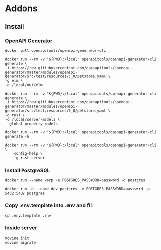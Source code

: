 # Addons

## Install

### OpenAPI Generator
    docker pull openapitools/openapi-generator-cli

    docker run --rm -v "${PWD}:/local" openapitools/openapi-generator-cli generate \
    -i https://raw.githubusercontent.com/openapitools/openapi-generator/master/modules/openapi-generator/src/test/resources/3_0/petstore.yaml \
    -g elm \
    -o /local/out/elm

    docker run --rm -v "${PWD}:/local" openapitools/openapi-generator-cli generate \
    -i https://raw.githubusercontent.com/openapitools/openapi-generator/master/modules/openapi-generator/src/test/resources/3_0/petstore.yaml \
    -g rust \
    -o /local/server-models \
    --global-property models

    docker run --rm -v "${PWD}:/local" openapitools/openapi-generator-cli generate -h

    docker run --rm -v "${PWD}:/local" openapitools/openapi-generator-cli \
        config-help \
        -g rust-server 
        


### Install PostgreSQL

    docker run --name warp -e POSTGRES_PASSWORD=password -d postgres

    docker run -d --name dev-postgres -e POSTGRES_PASSWORD=password -p 5432:5432 postgres

### Copy .env.template into .env and fill

    cp .env.template .env

### Inside server

    movine init
    movine migrate